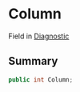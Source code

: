 # Column

Field in [Diagnostic](/api/csharp/yarn.compiler.diagnostic.md)

## Summary



```csharp
public int Column;
```

